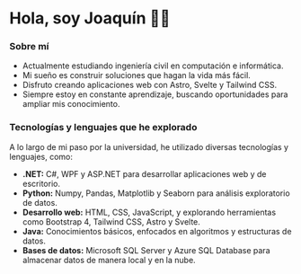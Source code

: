 # Hola, soy Joaquín 🦐🤙

### Sobre mí

- Actualmente estudiando ingeniería civil en computación e informática.
- Mi sueño es construir soluciones que hagan la vida más fácil. 
- Disfruto creando aplicaciones web con Astro, Svelte y Tailwind CSS.
- Siempre estoy en constante aprendizaje, buscando oportunidades para ampliar mis conocimiento.
  
### Tecnologías y lenguajes que he explorado

A lo largo de mi paso por la universidad, he utilizado diversas tecnologías y lenguajes, como:

- **.NET:** C#, WPF y ASP.NET para desarrollar aplicaciones web y de escritorio.
- **Python:** Numpy, Pandas, Matplotlib y Seaborn para análisis exploratorio de datos.
- **Desarrollo web:** HTML, CSS, JavaScript, y explorando herramientas como Bootstrap 4, Tailwind CSS, Astro y Svelte.
- **Java:** Conocimientos básicos, enfocados en algoritmos y estructuras de datos.
- **Bases de datos:** Microsoft SQL Server y Azure SQL Database para almacenar datos de manera local y en la nube.
